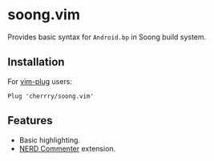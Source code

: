 # soong.vim

Provides basic syntax for `Android.bp` in Soong build system.

## Installation

For [vim-plug](https://github.com/junegunn/vim-plug) users:

```vim
Plug 'cherrry/soong.vim'
```

## Features

* Basic highlighting.
* [NERD Commenter](https://github.com/preservim/nerdcommenter) extension.
